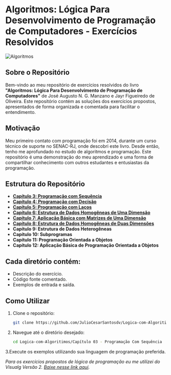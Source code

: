 
# **Algoritmos: Lógica Para Desenvolvimento de Programação de Computadores - Exercícios Resolvidos**

![Algoritmos](https://github.com/JulioCesarSantosdv/Logica-com-Algoritimos/assets/64735040/69c41a4c-4922-48b0-b62f-7609099853b0)

## **Sobre o Repositório**

Bem-vindo ao meu repositório de exercícios resolvidos do livro **"Algoritmos: Lógica Para Desenvolvimento de Programação de Computadores"** de José Augusto N. G. Manzano e Jayr Figueiredo de Oliveira. 
Este repositório contém as soluções dos exercícios propostos, apresentados de forma organizada e comentada para facilitar o entendimento.

## **Motivação**
Meu primeiro contato com programação foi em 2014, durante um curso técnico de suporte no SENAC-RJ, onde descobri este livro. Desde então, tenho me aprofundado no estudo de algoritmos e programação. Este repositório é uma demonstração do meu aprendizado e uma forma de compartilhar conhecimento com outros estudantes e entusiastas da programação.

## Estrutura do Repositório

- **[Capítulo 3: Programação com Sequência](https://github.com/JulioCesarSantosdv/Logica-com-Algoritimos/blob/main/Cap%C3%ADtulo%2003%20-%20Programa%C3%A7%C3%A3o%20Com%20Sequ%C3%AAncia/Cap%C3%ADtulo%2003%20-%20Programa%C3%A7%C3%A3o%20Com%20Sequ%C3%AAncia.md)**
- **[Capítulo 4: Programação com Decisão](https://github.com/JulioCesarSantosdv/Logica-com-Algoritimos/blob/main/Cap%C3%ADtulo%2004%20-%20Programa%C3%A7%C3%A3o%20Com%20Decis%C3%A3o/Cap%C3%ADtulo%2004%20-%20Programa%C3%A7%C3%A3o%20Com%20Decis%C3%A3o.md)**
- **[Capítulo 5: Programação com Laços](https://github.com/JulioCesarSantosdv/Logica-com-Algoritimos/blob/main/Cap%C3%ADtulo%2005%20-%20Programa%C3%A7%C3%A3o%20com%20La%C3%A7os/Cap%C3%ADtulo%2005%20-%20Programa%C3%A7%C3%A3o%20com%20La%C3%A7os.md)**
- **[Capítulo 6: Estrutura de Dados Homogêneas de Uma Dimensão](https://github.com/JulioCesarSantosdv/Logica-com-Algoritimos/blob/main/Cap%C3%ADtulo%2006%20-%20Estruturas%20de%20Dados%20Homog%C3%AAneos%20de%20Uma%20Dimens%C3%A3o/Cap%C3%ADtulo%2006%20-%20Estruturas%20de%20Dados%20Homog%C3%AAneas%20de%20Uma%20Dimens%C3%A3o.md)**
- **[Capítulo 7: Aplicação Básica com Matrizes de Uma Dimensão]([https://github.com/JulioCesarSantosdv/Logica-com-Algoritimos/tree/main/Cap%C3%ADtulo%2007%20-%20Aplica%C3%A7%C3%A3o%20B%C3%A1sica%20com%20Matrizes%20de%20Uma%20Dimens%C3%A3o](https://github.com/JulioCesarSantosdv/Logica-com-Algoritimos/blob/main/Cap%C3%ADtulo%2007%20-%20Aplica%C3%A7%C3%A3o%20B%C3%A1sica%20com%20Matrizes%20de%20Uma%20Dimens%C3%A3o/Cap%C3%ADtulo%2007%20-%20Aplica%C3%A7%C3%A3o%20B%C3%A1sica%20com%20Matrizes%20de%20Uma%20Dimens%C3%A3o.md))**
- **[Capítulo 8: Estrutura de Dados Homogêneas de Duas Dimensões](https://github.com/JulioCesarSantosdv/Logica-com-Algoritimos/tree/main/Cap%C3%ADtulo%2008%20-%20Estrutura%20de%20Dados%20Homog%C3%AAneas%20de%20Duas%20Dimens%C3%B5es)**
- **Capítulo 9: Estrutura de Dados Heterogêneas**
- **Capítulo 10: Subprogramas**
- **Capítulo 11: Programação Orientada a Objetos**
- **Capítulo 12: Aplicação Básica de Programação Orientada a Objetos**

## Cada diretório contém:
- Descrição do exercício.
- Código fonte comentado.
- Exemplos de entrada e saída.

## Como Utilizar
1. Clone o repositório:
   ```bash
   git clone https://github.com/JulioCesarSantosdv/Logica-com-Algoritimos.git
   
2. Navegue até o diretório desejado:
   ```bash
   cd Logica-com-Algoritimos/Capítulo 03 - Programação Com Sequência

3.Execute os exemplos utilizando sua linguagem de programação preferida.

*Para os exercícios propostos de lógica de programação eu me utilizei do Visualg Versão 2.
[Baixe nesse link aqui](https://drive.usercontent.google.com/download?id=0B_vT-i7MAG_KXzVvWlpBSkNoWFk&export=download&authuser=0).*


